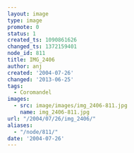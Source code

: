 ```yaml
---
layout: image
type: image
promote: 0
status: 1
created_ts: 1090861626
changed_ts: 1372159401
node_id: 811
title: IMG_2406
author: anj
created: '2004-07-26'
changed: '2013-06-25'
tags:
  - Coromandel
images:
  - src: image/images/img_2406-811.jpg
    name: img_2406-811.jpg
url: "/2004/07/26/img_2406/"
aliases:
  - "/node/811/"
date: '2004-07-26'
---
```


